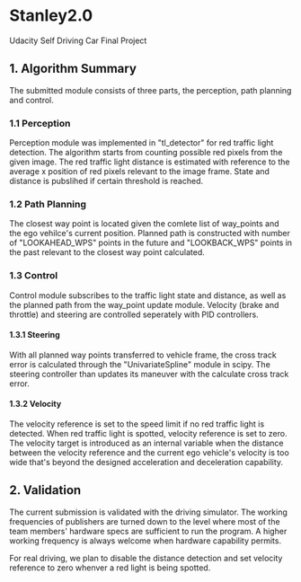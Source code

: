 # Stanley2.0
Udacity Self Driving Car Final Project

## 1. Algorithm Summary
The submitted module consists of three parts, the perception, path planning and control.

### 1.1 Perception
Perception module was implemented in "tl_detector" for red traffic light detection. The algorithm starts from counting possible red pixels from the given image. The red traffic light distance is estimated with reference to the average x position of red pixels relevant to the image frame. State and distance is pubslihed if certain threshold is reached.

### 1.2 Path Planning
The closest way point is located given the comlete list of way_points and the ego vehilce's current position. Planned path is constructed with number of "LOOKAHEAD_WPS" points in the future and "LOOKBACK_WPS" points in the past relevant to the closest way point calculated. 

### 1.3 Control
Control module subscribes to the traffic light state and distance, as well as the planned path from the way_point update module. Velocity (brake and throttle) and steering are controlled seperately with PID controllers.

#### 1.3.1 Steering
With all planned way points transferred to vehicle frame, the cross track error is calculated through the "UnivariateSpline" module in scipy. The steering controller than updates its maneuver with the calculate cross track error.

#### 1.3.2 Velocity
The velocity reference is set to the speed limit if no red traffic light is detected. When red traffic light is spotted, velocity reference is set to zero. The velocity target is introduced as an internal variable when the distance between the velocity reference and the current ego vehicle's velocity is too wide that's beyond the designed acceleration and deceleration capability.

## 2. Validation
The current submission is validated with the driving simulator. The working frequencies of publishers are turned down to the level where most of the team members' hardware specs are sufficient to run the program. A higher working frequency is always welcome when hardware capability permits. 

For real driving, we plan to disable the distance detection and set velocity reference to zero whenver a red light is being spotted. 
